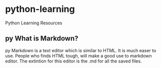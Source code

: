 # python-learning
Python Learning Resources


## py What is Markdown?

py Markdown is a text editor which is similar to HTML. It is much easer to use. People who finds HTML 
tough, will make a good use to markdown editor. The extintion for this editor is the .md for all the saved files.
